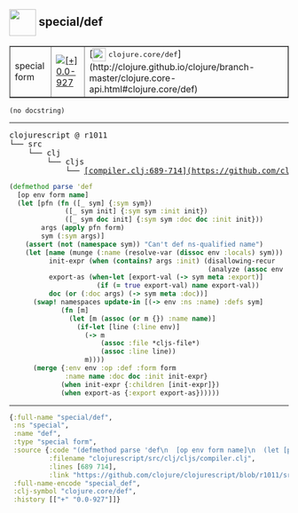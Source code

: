 ## <img width="48px" valign="middle" src="http://i.imgur.com/Hi20huC.png"> special/def

 <table border="1">
<tr>
<td>special form</td>
<td><a href="https://github.com/cljsinfo/api-refs/tree/0.0-927"><img valign="middle" alt="[+] 0.0-927" src="https://img.shields.io/badge/+-0.0--927-lightgrey.svg"></a> </td>
<td>
[<img height="24px" valign="middle" src="http://i.imgur.com/1GjPKvB.png"> <samp>clojure.core/def</samp>](http://clojure.github.io/clojure/branch-master/clojure.core-api.html#clojure.core/def)
</td>
</tr>
</table>

 <samp>
</samp>

```
(no docstring)
```

---

 <pre>
clojurescript @ r1011
└── src
    └── clj
        └── cljs
            └── <ins>[compiler.clj:689-714](https://github.com/clojure/clojurescript/blob/r1011/src/clj/cljs/compiler.clj#L689-L714)</ins>
</pre>

```clj
(defmethod parse 'def
  [op env form name]
  (let [pfn (fn ([_ sym] {:sym sym})
              ([_ sym init] {:sym sym :init init})
              ([_ sym doc init] {:sym sym :doc doc :init init}))
        args (apply pfn form)
        sym (:sym args)]
    (assert (not (namespace sym)) "Can't def ns-qualified name")
    (let [name (munge (:name (resolve-var (dissoc env :locals) sym)))
          init-expr (when (contains? args :init) (disallowing-recur
                                                  (analyze (assoc env :context :expr) (:init args) sym)))
          export-as (when-let [export-val (-> sym meta :export)]
                      (if (= true export-val) name export-val))
          doc (or (:doc args) (-> sym meta :doc))]
      (swap! namespaces update-in [(-> env :ns :name) :defs sym]
             (fn [m]
               (let [m (assoc (or m {}) :name name)]
                 (if-let [line (:line env)]
                   (-> m
                       (assoc :file *cljs-file*)
                       (assoc :line line))
                   m))))
      (merge {:env env :op :def :form form
              :name name :doc doc :init init-expr}
             (when init-expr {:children [init-expr]})
             (when export-as {:export export-as})))))
```


---

```clj
{:full-name "special/def",
 :ns "special",
 :name "def",
 :type "special form",
 :source {:code "(defmethod parse 'def\n  [op env form name]\n  (let [pfn (fn ([_ sym] {:sym sym})\n              ([_ sym init] {:sym sym :init init})\n              ([_ sym doc init] {:sym sym :doc doc :init init}))\n        args (apply pfn form)\n        sym (:sym args)]\n    (assert (not (namespace sym)) \"Can't def ns-qualified name\")\n    (let [name (munge (:name (resolve-var (dissoc env :locals) sym)))\n          init-expr (when (contains? args :init) (disallowing-recur\n                                                  (analyze (assoc env :context :expr) (:init args) sym)))\n          export-as (when-let [export-val (-> sym meta :export)]\n                      (if (= true export-val) name export-val))\n          doc (or (:doc args) (-> sym meta :doc))]\n      (swap! namespaces update-in [(-> env :ns :name) :defs sym]\n             (fn [m]\n               (let [m (assoc (or m {}) :name name)]\n                 (if-let [line (:line env)]\n                   (-> m\n                       (assoc :file *cljs-file*)\n                       (assoc :line line))\n                   m))))\n      (merge {:env env :op :def :form form\n              :name name :doc doc :init init-expr}\n             (when init-expr {:children [init-expr]})\n             (when export-as {:export export-as})))))",
          :filename "clojurescript/src/clj/cljs/compiler.clj",
          :lines [689 714],
          :link "https://github.com/clojure/clojurescript/blob/r1011/src/clj/cljs/compiler.clj#L689-L714"},
 :full-name-encode "special_def",
 :clj-symbol "clojure.core/def",
 :history [["+" "0.0-927"]]}

```
